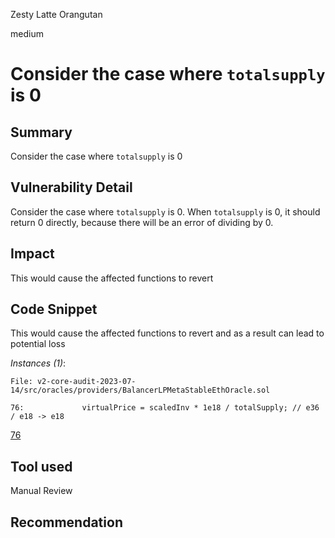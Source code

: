 Zesty Latte Orangutan

medium

# Consider the case where `totalsupply` is 0
## Summary

Consider the case where `totalsupply` is 0

## Vulnerability Detail

Consider the case where `totalsupply` is 0. When `totalsupply` is 0, it should return 0 directly, because there will be an error of dividing by 0.

## Impact

This would cause the affected functions to revert

## Code Snippet

This would cause the affected functions to revert and as a result can lead to potential loss

*Instances (1)*:

```solidity
File: v2-core-audit-2023-07-14/src/oracles/providers/BalancerLPMetaStableEthOracle.sol

76:             virtualPrice = scaledInv * 1e18 / totalSupply; // e36 / e18 -> e18

```

[76](https://github.com/Tokemak/v2-core-audit-2023-07-14/blob/62445b8ee3365611534c96aef189642b721693bf/src/oracles/providers/BalancerLPMetaStableEthOracle.sol#L76)

## Tool used

Manual Review

## Recommendation
